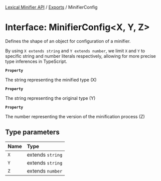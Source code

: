 [Lexical Minifier API](../API.md) / [Exports](../modules.md) / MinifierConfig

# Interface: MinifierConfig<X, Y, Z\>

Defines the shape of an object for configuration of a minifier.

By using `X extends string` and `Y extends number`, we limit `X` and `Y` to specific string
and number literals respectively, allowing for more precise type inferences in TypeScript.

**`Property`**

The string representing the minified type (X)

**`Property`**

The string representing the original type (Y)

**`Property`**

The number representing the version of the minification process (Z)

## Type parameters

| Name | Type |
| :------ | :------ |
| `X` | extends `string` |
| `Y` | extends `string` |
| `Z` | extends `number` |
